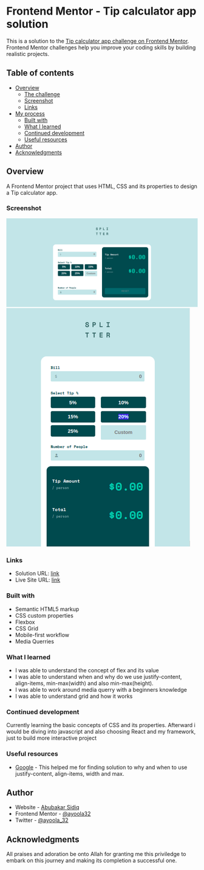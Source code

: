 # Frontend Mentor - Tip calculator app solution

This is a solution to the [Tip calculator app challenge on Frontend Mentor](https://www.frontendmentor.io/challenges/tip-calculator-app-ugJNGbJUX). Frontend Mentor challenges help you improve your coding skills by building realistic projects.

## Table of contents

- [Overview](#overview)
  - [The challenge](#the-challenge)
  - [Screenshot](#screenshot)
  - [Links](#links)
- [My process](#my-process)
  - [Built with](#built-with)
  - [What I learned](#what-i-learned)
  - [Continued development](#continued-development)
  - [Useful resources](#useful-resources)
- [Author](#author)
- [Acknowledgments](#acknowledgments)

## Overview

A Frontend Mentor project that uses HTML, CSS and its properties to design a Tip calculator app.

### Screenshot

![tip-calculator-web](./images/screenshot-web.png)
![tip-calculator-mobile](./images/screenshot-mobile.png)

### Links

- Solution URL: [link](https://github.com/Ayoola32/Tip-calculator-app/)
- Live Site URL: [link](https://ayoola32.github.io/Tip-calculator-app/)

### Built with

- Semantic HTML5 markup
- CSS custom properties
- Flexbox
- CSS Grid
- Mobile-first workflow
- Media Querries

### What I learned

- I was able to understand the concept of flex and its value
- I was able to understand when and why do we use justify-content, align-items, min-max(width) and also min-max(height).
- I was able to work around media querry with a beginners knowledge
- I was able to understand grid and how it works

### Continued development

Currently learning the basic concepts of CSS and its properties. Afterward i would be diving into javascript and also choosing React and my framework, just to build more interactive project

### Useful resources

- [Google](https://www.google.com) - This helped me for finding solution to why and when to use justify-content, align-items, width and max.

## Author

- Website - [Abubakar Sidiq]()
- Frontend Mentor - [@ayoola32](https://www.frontendmentor.io/profile/ayoola32)
- Twitter - [@ayoola_32](https://www.twitter.com/ayoola_32)

## Acknowledgments

All praises and adoration be onto Allah for granting me this priviledge to embark on this journey and making its completion a successful one.

